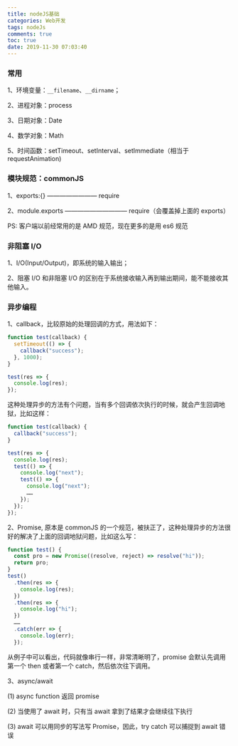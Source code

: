 ```yaml
---
title: nodeJS基础
categories: Web开发
tags: nodeJs
comments: true
toc: true
date: 2019-11-30 07:03:40
---
```


### 常用

1、环境变量：`__filename`、`__dirname`；

2、进程对象：process

3、日期对象：Date

4、数学对象：Math

5、时间函数：setTimeout、setInterval、setImmediate（相当于 requestAnimation)

### 模块规范：commonJS

1、exports:{} ———————— require

2、module.exports —————————— require（会覆盖掉上面的 exports）

PS: 客户端以前经常用的是 AMD 规范，现在更多的是用 es6 规范

### 非阻塞 I/O

1、I/O(Input/Output)，即系统的输入输出；

2、阻塞 I/O 和非阻塞 I/O 的区别在于系统接收输入再到输出期间，能不能接收其他输入。

### 异步编程

1、callback，比较原始的处理回调的方式，用法如下：

```js
function test(callback) {
  setTimeout(() => {
    callback("success");
  }, 1000);
}

test(res => {
  console.log(res);
});
```

这种处理异步的方法有个问题，当有多个回调依次执行的时候，就会产生回调地狱，比如这样：

```js
function test(callback) {
  callback("success");
}

test(res => {
  console.log(res);
  test(() => {
    console.log("next");
    test(() => {
      console.log("next");
      ……
    });
  });
});
```

2、Promise, 原本是 commonJS 的一个规范，被扶正了，这种处理异步的方法很好的解决了上面的回调地狱问题，比如这么写：

```js
function test() {
  const pro = new Promise((resolve, reject) => resolve("hi"));
  return pro;
}
test()
  .then(res => {
    console.log(res);
  })
  .then(res => {
    console.log("hi");
  })
  ……
  .catch(err => {
    console.log(err);
  });
```

从例子中可以看出，代码就像串行一样，非常清晰明了，promise 会默认先调用第一个 then 或者第一个 catch，然后依次往下调用。

3、async/await

(1) async function 返回 promise

(2) 当使用了 await 时，只有当 await 拿到了结果才会继续往下执行

(3) await 可以用同步的写法写 Promise，因此，try catch 可以捕捉到 await 错误
